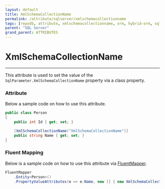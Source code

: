 ```yaml
---
layout: default
title: XmlSchemaCollectionName
permalink: /attribute/sqlserver/xmlschemacollectionname
tags: [repodb, attribute, xmlschemacollectionname, orm, hybrid-orm, sqlserver, sqlite, mysql, postgresql]
parent: "SQL Server"
grand_parent: ATTRIBUTES
---
```


# XmlSchemaCollectionName

---

This attribute is used to set the value of the `SqlParameter.XmlSchemaCollectionName` property via a class property.

### Attribute

Below a sample code on how to use this attribute.

```csharp
public class Person
{
    public int Id { get; set; }

    [XmlSchemaCollectionName("XmlSchemaCollectionName")]
    public string Name { get; set; }
}
```

### Fluent Mapping

Below is a sample code on how to use this attribute via [FluentMapper](/mapper/fluentmapper).

```csharp
FluentMapper
    .Entity<Person>()
    .PropertyValueAttributes(e => e.Name, new [] { new XmlSchemaCollectionName("XmlSchemaCollectionName") })
```